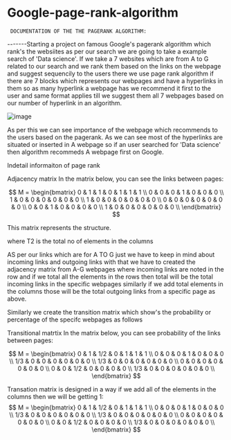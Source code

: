 # Google-page-rank-algorithm
     DOCUMENTATION OF THE THE PAGERANK ALGORITHM: 

-------Starting a project on famous Google's pagerank algorithm which rank's the websiites as per our search we are going to take a example search of 'Data science'.
If we take a 7 websites which are from A to G related to our search and we rank them based on the links on the webpage and suggest sequencily to the users there we use page rank algorithm if there are 7 blocks
which represents our webpages and have a hyperlinks in them so as  many hyperlink a webpage has we recommend it first to the user and same format applies till we suggest them all 7 webpages based on our number of hyperlink in an algorithm.

![image](https://github.com/user-attachments/assets/7ddce9f5-127f-4581-9b08-b75c6e6121ff)

As per this we can see importance of the webpage which recommends to the users based on the pagerank. As we can see most of the hyperlinks are situated or inserted in A webpage so if an user searched for 'Data science' then algorithm recommeds A webpage first on Google.

Indetail informaiton of page rank


Adjacency matrix
In the matrix below, you can see the links between pages:

$$
M = \begin{bmatrix}
   0 & 1 & 1 & 0 & 1 & 1 & 1 \\
   0 & 0 & 0 & 1 & 0 & 0 & 0 \\
   1 & 0 & 0 & 0 & 0 & 0 & 0 \\
   1 & 0 & 0 & 0 & 0 & 0 & 0 \\
   0 & 0 & 0 & 0 & 0 & 0 & 0 \\
   0 & 0 & 1 & 0 & 0 & 0 & 0 \\
   1 & 0 & 0 & 0 & 0 & 0 & 0 \\
\end{bmatrix}
$$

This matrix represents the structure.

where T2 is the total no of elements in the columns
 
AS per our links which are for A TO G just we have to keep in mind about incoming links and outgoing links with that we have to created the adjacency matrix from A-G webpages  where incoming links are noted in
the row and if we total all the elements in the rows then total will be the total incoming links in the specific webpages similarly if we add total elements in the  columns those will be the  total outgoing links
from a specific page as above. 

Similarly we create the transition matrix which show's the probability or percentage of the specifc webpages as follows

Transitional matrtix
In the matrix below, you can see probability of the links between pages:

$$
M = \begin{bmatrix}  
  0   &  1 & 1/2 & 0 & 1 & 1 & 1 \\                    
  0   &  0 &  0  & 1 & 0 & 0 & 0 \\
  1/3 &  0 &  0  & 0 & 0 & 0 & 0 \\
  1/3 &  0 &  0  & 0 & 0 & 0 & 0 \\
  0   &  0 &  0  & 0 & 0 & 0 & 0 \\
  0   &  0 & 1/2 & 0 & 0 & 0 & 0 \\
  1/3 &  0 &  0  & 0 & 0 & 0 & 0 \\
\end{bmatrix}
$$

Transation matrix is designed in a way if we add all of the elements in the columns then we will be getting 1:
$$
M = \begin{bmatrix}  
   0 & 1 & 1/2 & 0 & 1 & 1 & 1 \\
   0 & 0 & 0 & 1 & 0 & 0 & 0 \\
   1/3 & 0 & 0 & 0 & 0 & 0 & 0 \\
   1/3 & 0 & 0 & 0 & 0 & 0 & 0 \\
   0 & 0 & 0 & 0 & 0 & 0 & 0 \\
   0 & 0 & 1/2 & 0 & 0 & 0 & 0 \\
   1/3 & 0 & 0 & 0 & 0 & 0 & 0 \\
   \end{bmatrix}
$$
